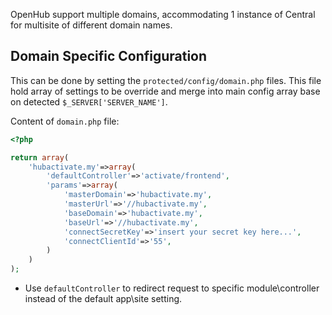 OpenHub support multiple domains, accommodating 1 instance of Central for multisite of different domain names.

## Domain Specific Configuration
This can be done by setting the `protected/config/domain.php` files. This file hold array of settings to be override and merge into main config array base on detected `$_SERVER['SERVER_NAME']`. 

Content of `domain.php` file:
```php
<?php

return array(
    'hubactivate.my'=>array(
        'defaultController'=>'activate/frontend',
        'params'=>array(
            'masterDomain'=>'hubactivate.my',
            'masterUrl'=>'//hubactivate.my',
            'baseDomain'=>'hubactivate.my',
            'baseUrl'=>'//hubactivate.my',
            'connectSecretKey'=>'insert your secret key here...',
            'connectClientId'=>'55',
        )
    )
);
```

  * Use `defaultController` to redirect request to specific module\controller instead of the default app\site setting.